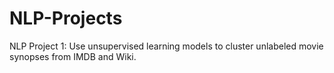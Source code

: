 # NLP-Projects
NLP Project 1:
Use unsupervised learning models to cluster unlabeled movie synopses from IMDB and Wiki. 
